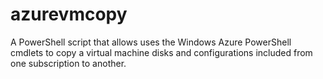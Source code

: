 azurevmcopy
===========

A PowerShell script that allows uses the Windows Azure PowerShell cmdlets to copy a virtual machine disks and configurations included from one subscription to another. 

